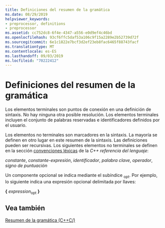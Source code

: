 ```yaml
---
title: Definiciones del resumen de la gramática
ms.date: 08/29/2019
helpviewer_keywords:
- preprocessor, definitions
- preprocessor
ms.assetid: cc752dc8-6f4e-4347-a556-e0d9ef4c46bd
ms.openlocfilehash: 93cf6ffc5daf53a106c9f15a2289e2b52739d72f
ms.sourcegitcommit: 6e1c1822e7bcf3d2ef23eb8fac6465f88743facf
ms.translationtype: MT
ms.contentlocale: es-ES
ms.lasthandoff: 09/03/2019
ms.locfileid: "70222412"
---
```

# <a name="definitions-for-the-grammar-summary"></a>Definiciones del resumen de la gramática

Los elementos terminales son puntos de conexión en una definición de sintaxis. No hay ninguna otra posible resolución. Los elementos terminales incluyen el conjunto de palabras reservadas e identificadores definidos por el usuario.

Los elementos no terminales son marcadores en la sintaxis. La mayoría se definen en otro lugar en este resumen de la sintaxis. Las definiciones pueden ser recursivas. Los siguientes elementos no terminales se definen en la sección [convenciones léxicas](../cpp/lexical-conventions.md) de la  *C++ referencia del lenguaje*:

*constante*, *constante-expresión*, *identificador*, *palabra clave*, *operador*, *signo de puntuación*

Un componente opcional se indica mediante el subíndice <sub>opt</sub>. Por ejemplo, lo siguiente indica una expresión opcional delimitada por llaves:

**{** *expression*<sub>opt</sub> **}**

## <a name="see-also"></a>Vea también

[Resumen de la gramática (C++C/)](../preprocessor/grammar-summary-c-cpp.md)
